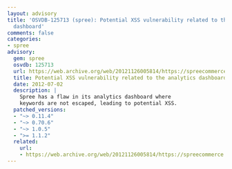 ```yaml
---
layout: advisory
title: 'OSVDB-125713 (spree): Potential XSS vulnerability related to the analytics
  dashboard'
comments: false
categories:
- spree
advisory:
  gem: spree
  osvdb: 125713
  url: https://web.archive.org/web/20121126005814/https://spreecommerce.com/blog/security-issue-all-versions
  title: Potential XSS vulnerability related to the analytics dashboard
  date: 2012-07-02
  description: |
    Spree has a flaw in its analytics dashboard where
    keywords are not escaped, leading to potential XSS.
  patched_versions:
  - "~> 0.11.4"
  - "~> 0.70.6"
  - "~> 1.0.5"
  - ">= 1.1.2"
  related:
    url:
    - https://web.archive.org/web/20121126005814/https://spreecommerce.com/blog/security-issue-all-versions
---
```

